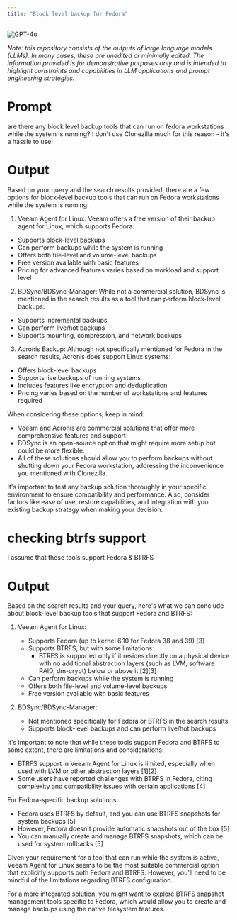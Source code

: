 ```yaml
---
title: "Block level backup for Fedora"
---
```

![GPT-4o](https://img.shields.io/badge/GPT--4o-3333FF?style=for-the-badge&logo=openai&logoColor=white)



*Note: this repository consists of the outputs of large language models (LLMs). In many cases, these are unedited or minimally edited. The information provided is for demonstrative purposes only and is intended to highlight constraints and capabilities in LLM applications and prompt engineering strategies.*


# Prompt

are there any block level backup tools that can run on fedora workstations while the system is running? I don't use Clonezilla much for this reason - it's a hassle to use!

# Output

Based on your query and the search results provided, there are a few options for block-level backup tools that can run on Fedora workstations while the system is running:

1. Veeam Agent for Linux:
Veeam offers a free version of their backup agent for Linux, which supports Fedora:

- Supports block-level backups
- Can perform backups while the system is running
- Offers both file-level and volume-level backups
- Free version available with basic features
- Pricing for advanced features varies based on workload and support level

2. BDSync/BDSync-Manager:
While not a commercial solution, BDSync is mentioned in the search results as a tool that can perform block-level backups:

- Supports incremental backups
- Can perform live/hot backups
- Supports mounting, compression, and network backups

3. Acronis Backup:
Although not specifically mentioned for Fedora in the search results, Acronis does support Linux systems:

- Offers block-level backups
- Supports live backups of running systems
- Includes features like encryption and deduplication
- Pricing varies based on the number of workstations and features required

When considering these options, keep in mind:

- Veeam and Acronis are commercial solutions that offer more comprehensive features and support.
- BDSync is an open-source option that might require more setup but could be more flexible.
- All of these solutions should allow you to perform backups without shutting down your Fedora workstation, addressing the inconvenience you mentioned with Clonezilla.

It's important to test any backup solution thoroughly in your specific environment to ensure compatibility and performance. Also, consider factors like ease of use, restore capabilities, and integration with your existing backup strategy when making your decision.
# checking btrfs support

I assume that these tools support Fedora & BTRFS

# Output
Based on the search results and your query, here's what we can conclude about block-level backup tools that support Fedora and BTRFS:

1. Veeam Agent for Linux:
   - Supports Fedora (up to kernel 6.10 for Fedora 38 and 39) [3]
   - Supports BTRFS, but with some limitations:
     - BTRFS is supported only if it resides directly on a physical device with no additional abstraction layers (such as LVM, software RAID, dm-crypt) below or above it [2][3]
   - Can perform backups while the system is running
   - Offers both file-level and volume-level backups
   - Free version available with basic features

2. BDSync/BDSync-Manager:
   - Not mentioned specifically for Fedora or BTRFS in the search results
   - Supports block-level backups and can perform live/hot backups

It's important to note that while these tools support Fedora and BTRFS to some extent, there are limitations and considerations:

- BTRFS support in Veeam Agent for Linux is limited, especially when used with LVM or other abstraction layers [1][2]
- Some users have reported challenges with BTRFS in Fedora, citing complexity and compatibility issues with certain applications [4]

For Fedora-specific backup solutions:

- Fedora uses BTRFS by default, and you can use BTRFS snapshots for system backups [5]
- However, Fedora doesn't provide automatic snapshots out of the box [5]
- You can manually create and manage BTRFS snapshots, which can be used for system rollbacks [5]

Given your requirement for a tool that can run while the system is active, Veeam Agent for Linux seems to be the most suitable commercial option that explicitly supports both Fedora and BTRFS. However, you'll need to be mindful of the limitations regarding BTRFS configuration.

For a more integrated solution, you might want to explore BTRFS snapshot management tools specific to Fedora, which would allow you to create and manage backups using the native filesystem features.

 